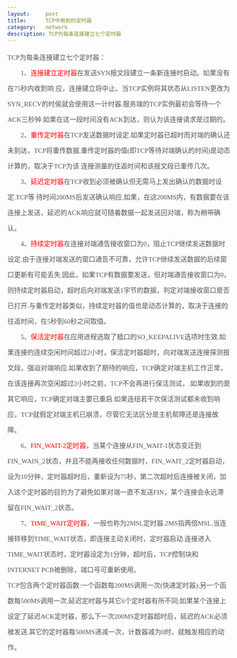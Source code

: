 ```yaml
---
layout:     post
title:      TCP中用到的定时器
category:   network
description: TCP为每条连接建立七个定时器
---
```



<div id="article_content" class="article_content clearfix">
            <link rel="stylesheet" href="https://csdnimg.cn/release/phoenix/template/css/ck_htmledit_views-833878f763.css">
                                        <link rel="stylesheet" href="https://csdnimg.cn/release/phoenix/template/css/ck_htmledit_views-833878f763.css">
                <div class="htmledit_views" id="content_views">
                                            
<span style="color:rgb(85,85,85);font-family:'microsoft yahei';font-size:15px;line-height:35px;">TCP为每条连接建立七个定时器：<br>
&nbsp; &nbsp; &nbsp; &nbsp; 1、<span style="color:rgb(255,0,0);">连接建立定时器</span></span><span style="color:rgb(85,85,85);font-family:'microsoft yahei';font-size:15px;line-height:35px;">在发送SYN报文段建立一条新连接时启动。如果没有在75秒内收到响 应，连接建立将中止。当TCP实例将其状态从LISTEN更改为SYN_RECV的时侯就会使用这一计时器.服务端的TCP实例最初会等待一个ACK三秒钟.如果在这一段时间没有ACK到达，则认为该连接请求是过期的。</span><br style="color:rgb(85,85,85);font-family:'microsoft yahei';font-size:15px;line-height:35px;"><span style="color:rgb(85,85,85);font-family:'microsoft yahei';font-size:15px;line-height:35px;">&nbsp; &nbsp; &nbsp;&nbsp;</span><span style="color:rgb(85,85,85);font-family:'microsoft yahei';font-size:15px;line-height:35px;">&nbsp;&nbsp;2、<span style="color:rgb(255,0,0);">重传定时器</span></span><span style="color:rgb(85,85,85);font-family:'microsoft yahei';font-size:15px;line-height:35px;">在TCP发送数据时设定.如果定时器已超时而对端的确认还未到达，TCP将重传数据.重传定时器的值(即TCP等待对端确认的时间)是动态计算的，取决于TCP为该
 连接测量的往返时间和该报文段已重传几次。</span><br style="color:rgb(85,85,85);font-family:'microsoft yahei';font-size:15px;line-height:35px;"><span style="color:rgb(85,85,85);font-family:'microsoft yahei';font-size:15px;line-height:35px;">&nbsp; &nbsp; &nbsp;&nbsp;</span><span style="color:rgb(85,85,85);font-family:'microsoft yahei';font-size:15px;line-height:35px;">&nbsp;&nbsp;3、<span style="color:rgb(255,0,0);">延迟定时器</span></span><span style="color:rgb(85,85,85);font-family:'microsoft yahei';font-size:15px;line-height:35px;">在TCP收到必须被确认但无需马上发出确认的数据时设定.TCP等
 待时间200MS后发送确认响应.如果，在这200MS内，有数据要在该连接上发送，延迟的ACK响应就可随着数据一起发送回对端，称为稍带确认。</span><br style="color:rgb(85,85,85);font-family:'microsoft yahei';font-size:15px;line-height:35px;"><span style="color:rgb(85,85,85);font-family:'microsoft yahei';font-size:15px;line-height:35px;">&nbsp; &nbsp; &nbsp; &nbsp;&nbsp;</span><span style="color:rgb(85,85,85);font-family:'microsoft yahei';font-size:15px;line-height:35px;">4、<span style="color:rgb(255,0,0);">持续定时器</span></span><span style="color:rgb(85,85,85);font-family:'microsoft yahei';font-size:15px;line-height:35px;">在连接对端通告接收窗口为0，阻止TCP继续发送数据时设定.由于连接对端发送的窗口通告不可靠，允许TCP继续发送数据的后续窗口更新有可能丢失.因此，如果TCP有数据要发送，但对端通告接收窗口为0，则持续定时器启动，超时后向对端发送1字节的数据，判定对端接收窗口是否已打开.与重传定时器类似，持续定时器的值也是动态计算的，取决于连接的往返时间，在5秒到60秒之间取值。</span><br style="color:rgb(85,85,85);font-family:'microsoft yahei';font-size:15px;line-height:35px;"><span style="color:rgb(85,85,85);font-family:'microsoft yahei';font-size:15px;line-height:35px;">&nbsp; &nbsp; &nbsp; &nbsp;</span><span style="color:rgb(85,85,85);font-family:'microsoft yahei';font-size:15px;line-height:35px;">&nbsp;5、<span style="color:rgb(255,0,0);">保活定时器</span></span><span style="color:rgb(85,85,85);font-family:'microsoft yahei';font-size:15px;line-height:35px;">在应用进程选取了插口的SO_KEEPALIVE选项时生效.如果连接的连续空闲时间超过2小时，保活定时器超时，向对端发送连接探测报文段，强迫对端响应.如果收到了期待的响应，TCP确定对端主机工作正常，在该连接再次空闲超过2小时之前，TCP不会再进行保活测试，.如果收到的是其它响应，TCP确定对端主要已重启.如果连纽若干次保活测试都未收到响应，TCP就假定对端主机已崩溃，尽管它无法区分是主机帮障还是连接故障。</span><br style="color:rgb(85,85,85);font-family:'microsoft yahei';font-size:15px;line-height:35px;"><span style="color:rgb(85,85,85);font-family:'microsoft yahei';font-size:15px;line-height:35px;">&nbsp; &nbsp; &nbsp; &nbsp;&nbsp;</span><span style="color:rgb(85,85,85);font-family:'microsoft yahei';font-size:15px;line-height:35px;">6、<span style="color:rgb(255,0,0);">FIN_WAIT-2定时器</span></span><span style="color:rgb(85,85,85);font-family:'microsoft yahei';font-size:15px;line-height:35px;">，当某个连接从FIN_WAIT-1状态变迁到FIN_WAIN_2状态，并且不能再接收任何数据时，FIN_WAIT_2定时器启动，设为10分钟，定时器超时后，重新设为75秒，第二次超时后连接被关闭，加入这个定时器的目的为了避免如果对端一直不发送FIN，某个连接会永远滞留在FIN_WAIT_2状态。</span><br style="color:rgb(85,85,85);font-family:'microsoft yahei';font-size:15px;line-height:35px;"><span style="color:rgb(85,85,85);font-family:'microsoft yahei';font-size:15px;line-height:35px;">&nbsp; &nbsp; &nbsp; &nbsp;</span><span style="color:rgb(85,85,85);font-family:'microsoft yahei';font-size:15px;line-height:35px;">&nbsp;7、<span style="color:rgb(255,0,0);">TIME_WAIT定时器</span></span><span style="color:rgb(85,85,85);font-family:'microsoft yahei';font-size:15px;line-height:35px;">，一般也称为2MSL定时器.2MS指两倍MSL.当连接转移到TIME_WAIT状态，即连接主动关闭时，定时器启动.连接进入TIME_WAIT状态时，定时器设定为1分钟，超时后，TCP控制块和INTERNET
 PCB被删除，端口号可重新使用。</span><br style="color:rgb(85,85,85);font-family:'microsoft yahei';font-size:15px;line-height:35px;"><span style="color:rgb(85,85,85);font-family:'microsoft yahei';font-size:15px;line-height:35px;">TCP包含两个定时器函数:一个函数每200MS调用一次(快速定时器);另一个函数每500MS调用一次.延迟定时器与其它6个定时器有所不同;如果某个连接上设定了延迟ACK定时器，那么下一次200MS定时器超时后，延迟的ACK必须被发送.其它的定时器每500MS递减一次，计数器减为0时，就触发相应的动作。</span>